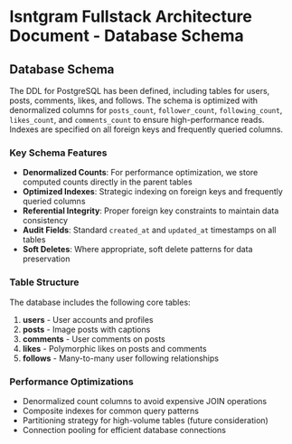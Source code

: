 # Isntgram Fullstack Architecture Document - Database Schema

## Database Schema

The DDL for PostgreSQL has been defined, including tables for users, posts, comments, likes, and follows. The schema is optimized with denormalized columns for `posts_count`, `follower_count`, `following_count`, `likes_count`, and `comments_count` to ensure high-performance reads. Indexes are specified on all foreign keys and frequently queried columns.

### Key Schema Features

- **Denormalized Counts**: For performance optimization, we store computed counts directly in the parent tables
- **Optimized Indexes**: Strategic indexing on foreign keys and frequently queried columns
- **Referential Integrity**: Proper foreign key constraints to maintain data consistency
- **Audit Fields**: Standard `created_at` and `updated_at` timestamps on all tables
- **Soft Deletes**: Where appropriate, soft delete patterns for data preservation

### Table Structure

The database includes the following core tables:

1. **users** - User accounts and profiles
2. **posts** - Image posts with captions
3. **comments** - User comments on posts
4. **likes** - Polymorphic likes on posts and comments
5. **follows** - Many-to-many user following relationships

### Performance Optimizations

- Denormalized count columns to avoid expensive JOIN operations
- Composite indexes for common query patterns
- Partitioning strategy for high-volume tables (future consideration)
- Connection pooling for efficient database connections
